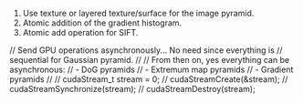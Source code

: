 1. Use texture or layered texture/surface for the image pyramid.
2. Atomic addition of the gradient histogram.
3. Atomic add operation for SIFT.

// Send GPU operations asynchronously... No need since everything is
// sequential for Gaussian pyramid.
//
// From then on, yes everything can be asynchronous:
// - DoG pyramids
// - Extremum map pyramids
// - Gradient pyramids
//
// cudaStream_t stream = 0;
// cudaStreamCreate(&stream);
// cudaStreamSynchronize(stream);
// cudaStreamDestroy(stream);
